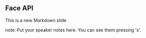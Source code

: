 ##  Face API

This is a new Markdown slide

note:
    Put your speaker notes here.
    You can see them pressing 's'.
